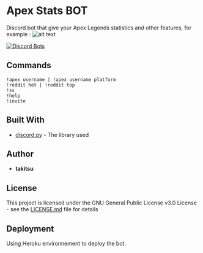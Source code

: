 # Apex Stats BOT

Discord bot that give your Apex Legends statistics and other features, for example : 
![alt text](https://i.imgur.com/SqDb8pv.png)

[![Discord Bots](https://discordbots.org/api/widget/551446491886125059.svg)](https://discordbots.org/bot/551446491886125059)

## Commands

```
!apex username | !apex username platform
!reddit hot | !reddit top
!ss
!help
!invite
```

## Built With

* [discord.py](https://discordpy.readthedocs.io/en/latest/index.html) - The library used

## Author

* **takitsu** 

## License

This project is licensed under the GNU General Public License v3.0 License - see the [LICENSE.md](LICENSE) file for details

## Deployment

Using Heroku environnement to deploy the bot.
